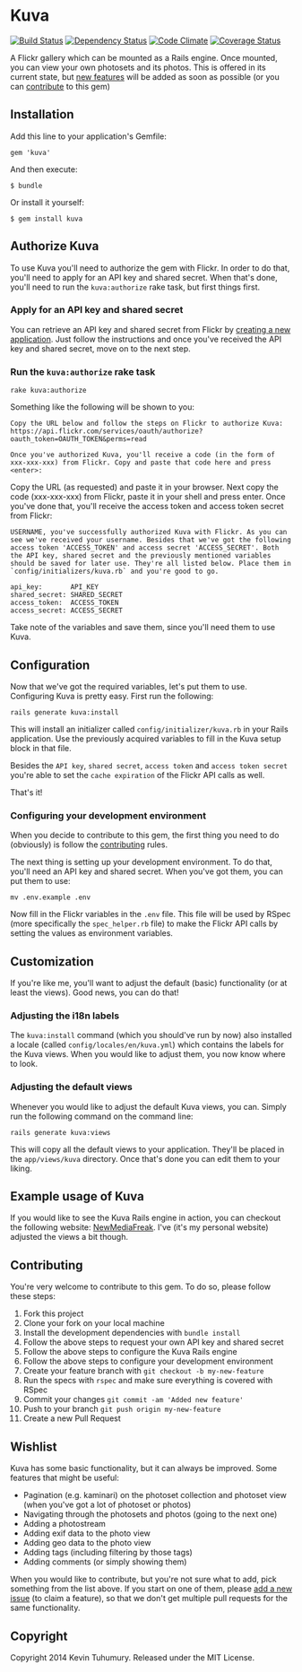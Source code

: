 # Kuva

[![Build Status](https://travis-ci.org/kevintuhumury/kuva.png)](https://travis-ci.org/kevintuhumury/kuva)
[![Dependency Status](https://gemnasium.com/kevintuhumury/kuva.png)](https://gemnasium.com/kevintuhumury/kuva)
[![Code Climate](https://codeclimate.com/github/kevintuhumury/kuva.png)](https://codeclimate.com/github/kevintuhumury/kuva)
[![Coverage Status](https://coveralls.io/repos/kevintuhumury/kuva/badge.png)](https://coveralls.io/r/kevintuhumury/kuva)

A Flickr gallery which can be mounted as a Rails engine. Once mounted, you can view your own photosets and its photos. This is offered in its current state, but [new features](https://github.com/kevintuhumury/kuva#wishlist) will be added as soon as possible (or you can [contribute](https://github.com/kevintuhumury/kuva#contributing) to this gem)

## Installation

Add this line to your application's Gemfile:

    gem 'kuva'

And then execute:

    $ bundle

Or install it yourself:

    $ gem install kuva

## Authorize Kuva

To use Kuva you'll need to authorize the gem with Flickr. In order to do that, you'll need to apply for an API key and shared secret. When that's done, you'll need to run the `kuva:authorize` rake task, but first things first.

### Apply for an API key and shared secret

You can retrieve an API key and shared secret from Flickr by [creating a new application](https://www.flickr.com/services/apps). Just follow the instructions and once you've received the API key and shared secret, move on to the next step.

### Run the `kuva:authorize` rake task

    rake kuva:authorize

Something like the following will be shown to you:

    Copy the URL below and follow the steps on Flickr to authorize Kuva:
    https://api.flickr.com/services/oauth/authorize?oauth_token=OAUTH_TOKEN&perms=read

    Once you've authorized Kuva, you'll receive a code (in the form of xxx-xxx-xxx) from Flickr. Copy and paste that code here and press <enter>:

Copy the URL (as requested) and paste it in your browser. Next copy the code (xxx-xxx-xxx) from Flickr, paste it in your shell and press enter. Once you've done that, you'll receive the access token and access token secret from Flickr:

    USERNAME, you've successfully authorized Kuva with Flickr. As you can see we've received your username. Besides that we've got the following access token 'ACCESS_TOKEN' and access secret 'ACCESS_SECRET'. Both the API key, shared secret and the previously mentioned variables should be saved for later use. They're all listed below. Place them in `config/initializers/kuva.rb` and you're good to go.

	api_key:       API_KEY
	shared_secret: SHARED_SECRET
	access_token:  ACCESS_TOKEN
	access_secret: ACCESS_SECRET


Take note of the variables and save them, since you'll need them to use Kuva.

## Configuration

Now that we've got the required variables, let's put them to use. Configuring Kuva is pretty easy. First run the following:

	rails generate kuva:install

This will install an initializer called `config/initializer/kuva.rb` in your Rails application. Use the previously acquired variables to fill in the Kuva setup block in that file.

Besides the `API key`, `shared secret`, `access token` and `access token secret` you're able to set the `cache expiration` of the Flickr API calls as well.

That's it!

### Configuring your development environment

When you decide to contribute to this gem, the first thing you need to do (obviously) is follow the [contributing](https://github.com/kevintuhumury/kuva#contributing) rules.

The next thing is setting up your development environment. To do that, you'll need an API key and shared secret. When you've got them, you can put them to use:

	mv .env.example .env

Now fill in the Flickr variables in the `.env` file. This file will be used by RSpec (more specifically the `spec_helper.rb` file) to make the Flickr API calls by setting the values as environment variables.

## Customization

If you're like me, you'll want to adjust the default (basic) functionality (or at least the views). Good news, you can do that!

### Adjusting the i18n labels

The `kuva:install` command (which you should've run by now) also installed a locale (called `config/locales/en/kuva.yml`) which contains the labels for the Kuva views. When you would like to adjust them, you now know where to look.

### Adjusting the default views

Whenever you would like to adjust the default Kuva views, you can. Simply run the following command on the command line:

	rails generate kuva:views

This will copy all the default views to your application. They'll be placed in the `app/views/kuva` directory. Once that's done you can edit them to your liking.

## Example usage of Kuva

If you would like to see the Kuva Rails engine in action, you can checkout the following website: [NewMediaFreak](http://www.newmediafreak.nl/fotografie). I've (it's my personal website) adjusted the views a bit though.

## Contributing

You're very welcome to contribute to this gem. To do so, please follow these steps:

1. Fork this project
2. Clone your fork on your local machine
3. Install the development dependencies with `bundle install`
4. Follow the above steps to request your own API key and shared secret
5. Follow the above steps to configure the Kuva Rails engine
6. Follow the above steps to configure your development environment
7. Create your feature branch with `git checkout -b my-new-feature`
8. Run the specs with `rspec` and make sure everything is covered with RSpec
9. Commit your changes `git commit -am 'Added new feature'`
10. Push to your branch `git push origin my-new-feature`
11. Create a new Pull Request

## Wishlist

Kuva has some basic functionality, but it can always be improved. Some features that might be useful:

- Pagination (e.g. kaminari) on the photoset collection and photoset view (when you've got a lot of photoset or photos)
- Navigating through the photosets and photos (going to the next one)
- Adding a photostream
- Adding exif data to the photo view
- Adding geo data to the photo view
- Adding tags (including filtering by those tags)
- Adding comments (or simply showing them)

When you would like to contribute, but you're not sure what to add, pick something from the list above. If you start on one of them, please [add a new issue](https://github.com/kevintuhumury/kuva/issues/new) (to claim a feature), so that we don't get multiple pull requests for the same functionality.

## Copyright

Copyright 2014 Kevin Tuhumury. Released under the MIT License.
